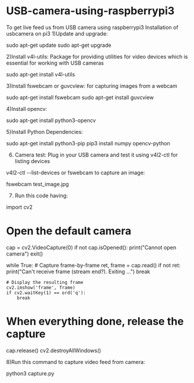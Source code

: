 # USB-camera-using-raspberrypi3
To get live feed us from USB camera using raspberrypi3 
Installation of usbcamera on pi3
1)Update and upgrade:

sudo apt-get update
sudo apt-get upgrade

2)Install v4l-utils:
Package for providing utilities for video devices which is essential for working with USB cameras

sudo apt-get install v4l-utils

3)Install fswebcam or guvcview: for capturing images from a webcam

sudo apt-get install fswebcam
sudo apt-get install guvcview

4)Install opencv:

sudo apt-get install python3-opencv

5}Install Python Dependencies:

sudo apt-get install python3-pip
pip3 install numpy opencv-python

6) Camera test: Plug in your USB camera and test it using v4l2-ctl for listing devices

v4l2-ctl --list-devices
or
 fswebcam to capture an image:
  
  fswebcam test_image.jpg

7) Run this code having:

import cv2
# Open the default camera
cap = cv2.VideoCapture(0)
if not cap.isOpened():
    print("Cannot open camera")
    exit()

while True:
    # Capture frame-by-frame
    ret, frame = cap.read()
    if not ret:
        print("Can't receive frame (stream end?). Exiting ...")
        break

    # Display the resulting frame
    cv2.imshow('frame', frame)
    if cv2.waitKey(1) == ord('q'):
        break
# When everything done, release the capture
cap.release()
cv2.destroyAllWindows()

8)Run this command to capture video feed from camera:
 
 python3 capture.py
